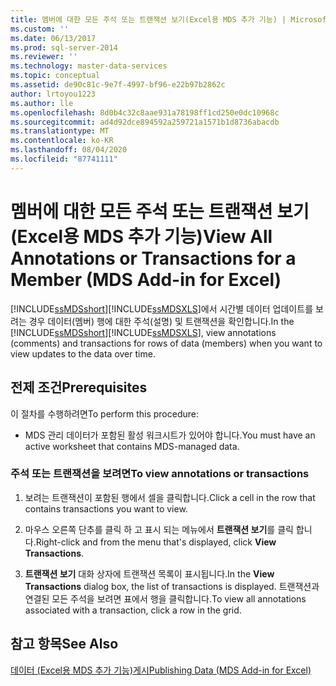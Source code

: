 ```yaml
---
title: 멤버에 대한 모든 주석 또는 트랜잭션 보기(Excel용 MDS 추가 기능) | Microsoft Docs
ms.custom: ''
ms.date: 06/13/2017
ms.prod: sql-server-2014
ms.reviewer: ''
ms.technology: master-data-services
ms.topic: conceptual
ms.assetid: de90c81c-9e7f-4997-bf96-e22b97b2862c
author: lrtoyou1223
ms.author: lle
ms.openlocfilehash: 8d0b4c32c8aae931a78198ff1cd250e0dc10968c
ms.sourcegitcommit: ad4d92dce894592a259721a1571b1d8736abacdb
ms.translationtype: MT
ms.contentlocale: ko-KR
ms.lasthandoff: 08/04/2020
ms.locfileid: "87741111"
---
```

# <a name="view-all-annotations-or-transactions-for-a-member-mds-add-in-for-excel"></a><span data-ttu-id="a54b0-102">멤버에 대한 모든 주석 또는 트랜잭션 보기(Excel용 MDS 추가 기능)</span><span class="sxs-lookup"><span data-stu-id="a54b0-102">View All Annotations or Transactions for a Member (MDS Add-in for Excel)</span></span>
  <span data-ttu-id="a54b0-103">[!INCLUDE[ssMDSshort](../../includes/ssmdsshort-md.md)][!INCLUDE[ssMDSXLS](../../includes/ssmdsxls-md.md)]에서 시간별 데이터 업데이트를 보려는 경우 데이터(멤버) 행에 대한 주석(설명) 및 트랜잭션을 확인합니다.</span><span class="sxs-lookup"><span data-stu-id="a54b0-103">In the [!INCLUDE[ssMDSshort](../../includes/ssmdsshort-md.md)][!INCLUDE[ssMDSXLS](../../includes/ssmdsxls-md.md)], view annotations (comments) and transactions for rows of data (members) when you want to view updates to the data over time.</span></span>  
  
## <a name="prerequisites"></a><span data-ttu-id="a54b0-104">전제 조건</span><span class="sxs-lookup"><span data-stu-id="a54b0-104">Prerequisites</span></span>  
 <span data-ttu-id="a54b0-105">이 절차를 수행하려면</span><span class="sxs-lookup"><span data-stu-id="a54b0-105">To perform this procedure:</span></span>  
  
-   <span data-ttu-id="a54b0-106">MDS 관리 데이터가 포함된 활성 워크시트가 있어야 합니다.</span><span class="sxs-lookup"><span data-stu-id="a54b0-106">You must have an active worksheet that contains MDS-managed data.</span></span>  
  
### <a name="to-view-annotations-or-transactions"></a><span data-ttu-id="a54b0-107">주석 또는 트랜잭션을 보려면</span><span class="sxs-lookup"><span data-stu-id="a54b0-107">To view annotations or transactions</span></span>  
  
1.  <span data-ttu-id="a54b0-108">보려는 트랜잭션이 포함된 행에서 셀을 클릭합니다.</span><span class="sxs-lookup"><span data-stu-id="a54b0-108">Click a cell in the row that contains transactions you want to view.</span></span>  
  
2.  <span data-ttu-id="a54b0-109">마우스 오른쪽 단추를 클릭 하 고 표시 되는 메뉴에서 **트랜잭션 보기**를 클릭 합니다.</span><span class="sxs-lookup"><span data-stu-id="a54b0-109">Right-click and from the menu that's displayed, click **View Transactions**.</span></span>  
  
3.  <span data-ttu-id="a54b0-110">**트랜잭션 보기** 대화 상자에 트랜잭션 목록이 표시됩니다.</span><span class="sxs-lookup"><span data-stu-id="a54b0-110">In the **View Transactions** dialog box, the list of transactions is displayed.</span></span> <span data-ttu-id="a54b0-111">트랜잭션과 연결된 모든 주석을 보려면 표에서 행을 클릭합니다.</span><span class="sxs-lookup"><span data-stu-id="a54b0-111">To view all annotations associated with a transaction, click a row in the grid.</span></span>  
  
## <a name="see-also"></a><span data-ttu-id="a54b0-112">참고 항목</span><span class="sxs-lookup"><span data-stu-id="a54b0-112">See Also</span></span>  
 [<span data-ttu-id="a54b0-113">데이터 &#40;Excel용 MDS 추가 기능&#41;게시</span><span class="sxs-lookup"><span data-stu-id="a54b0-113">Publishing Data &#40;MDS Add-in for Excel&#41;</span></span>](overview-importing-data-from-excel-mds-add-in-for-excel.md)  
  
  
